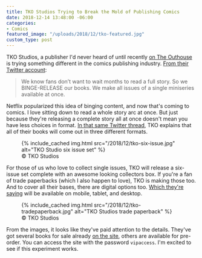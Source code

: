 ```yaml
---
title: TKO Studios Trying to Break the Mold of Publishing Comics
date: 2018-12-14 13:48:00 -06:00
categories:
- Comics
featured_image: "/uploads/2018/12/tko-featured.jpg"
custom_type: post
---
```


TKO Studios, a publisher I'd never heard of until recently [on The Outhouse](http://www.theouthousers.com/index.php/news/141655-tko-studios-is-trying-to-be-a-modern-comic-book-company.html) is trying something different in the comics publishing industry. [From their Twitter account](https://twitter.com/TKOpresents/status/1072261846688653312):

> We know fans don’t want to wait months to read a full story. So we BINGE-RELEASE our books. We make all issues of a single miniseries available at once.

Netflix popularized this idea of binging content, and now that's coming to comics. I love sitting down to read a whole story arc at once. But just because they're releasing a complete story all at once doesn't mean you have less choices in format. [In that same Twitter thread](https://twitter.com/TKOpresents/status/1072261853290487808), TKO explains that all of their books will come out in three different formats.

<figure class="reg">
  {% include_cached img.html src="/2018/12/tko-six-issue.jpg" alt="TKO Studio six issue set" %}
  <figcaption><span class="image__copyright">&copy; <span class="caps">TKO</span> Studios</span></figcaption>
</figure>

For those of us who love to collect single issues, TKO will release a six-issue set complete with an awesome looking collectors box. If you're a fan of trade paperbacks (which I also happen to love), TKO is making those too. And to cover all their bases, there are digital options too. [Which they're saying](https://twitter.com/TKOpresents/status/1072261865093312513) will be available on mobile, tablet, and desktop.

<figure class="reg">
  {% include_cached img.html src="/2018/12/tko-tradepaperback.jpg" alt="TKO Studios trade paperback" %}
  <figcaption><span class="image__copyright">&copy; <span class="caps">TKO</span> Studios</span></figcaption>
</figure>

From the images, it looks like they've paid attention to the details. They've got several books for sale already [on the site](https://tkopresents.com/), others are available for pre-order. You can access the site with the password `vipaccess`. I'm excited to see if this experiment works.
